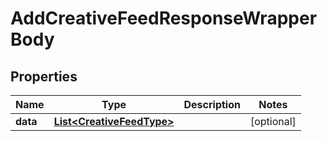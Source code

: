 

# AddCreativeFeedResponseWrapperBody


## Properties

Name | Type | Description | Notes
------------ | ------------- | ------------- | -------------
**data** | [**List&lt;CreativeFeedType&gt;**](CreativeFeedType.md) |  |  [optional]



